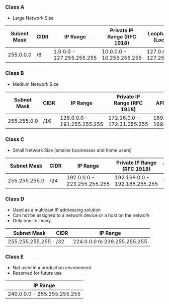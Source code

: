 
### Class A
* Large Network Size

| Subnet Mask | CIDR | IP Range                  | Private IP Range (RFC 1918) | Loopback Range (Local Host) | Standard Loopback Address | Available Hosts |
| ----------- | ---- | ------------------------- | --------------------------- | --------------------------- | ------------------------- | --------------- |
| 255.0.0.0   | /8   | 1.0.0.0 - 127.255.255.255 | 10.0.0.0 - 10.255.255.255   | 127.0.0.0 - 127.255.255.255 | 127.0.0.1                 | 16,777,216      |


### Class B
* Medium Network Size

| Subnet Mask | CIDR | IP Range                    | Private IP Range (RFC 1918) | APIPA IP Range                | Available Hosts |
| ----------- | ---- | --------------------------- | --------------------------- | ----------------------------  | --------------- |
| 255.255.0.0 | /16  | 128.0.0.0 - 191.255.255.255 | 172.16.0.0 - 172.31.255.255 | 169.254.0.0 - 169.254.255.255 | 65,536          |    
 
### Class C
* Small Network Size (smaller businesses and home users)

| Subnet Mask   | CIDR | IP Range                    | Private IP Range (RFC 1918)   | Available Hosts |
| -----------   | ---- | --------------------------- | ----------------------------- | --------------- |
| 255.255.255.0 | /24  | 192.0.0.0 - 223.255.255.255 | 192.168.0.0 - 192.168.255.255 |      256        |

### Class D
* Used as a multicast IP addressing solution
* Can not be assigned to a network device or a host on the network
* Only one-to-many

| Subnet Mask     | CIDR | IP Range                     |
| --------------  | ---- | ---------------------------- |
| 255.255.255.255 | /32  | 224.0.0.0 to 239.255.255.255 |

### Class E
* Not used in a production environment
* Reserved for future use

| IP Range                     |
| ---------------------------- | 
| 240.0.0.0 - 255.255.255.255 | 
